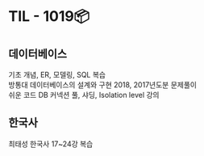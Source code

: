 # TIL - 1019📦

## 데이터베이스
기초 개념, ER, 모델링, SQL 복습  
방통대 데이터베이스의 설계와 구현 2018, 2017년도분 문제풀이  
쉬운 코드 DB 커넥션 풀, 샤딩, Isolation level 강의  
  

## 한국사
최태성 한국사 17\~24강 복습  

